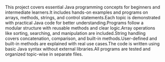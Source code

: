 This project covers essential Java programming concepts for beginners and intermediate learners.It includes hands-on examples and programs on arrays, methods, strings, and control statements.Each topic is demonstrated with practical Java code for better understanding.Programs follow a modular structure with reusable methods and clear logic.Array operations like sorting, searching, and manipulation are included.String handling covers concatenation, comparison, and built-in methods.User-defined and built-in methods are explained with real use cases.The code is written using basic Java syntax without external libraries.All programs are tested and organized topic-wise in separate files. 
